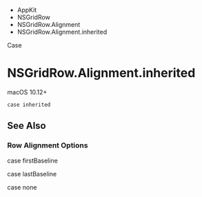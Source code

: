 

- AppKit
- NSGridRow
- NSGridRow.Alignment
-  NSGridRow.Alignment.inherited 

Case

# NSGridRow.Alignment.inherited

macOS 10.12+

``` source
case inherited
```

## See Also

### Row Alignment Options

case firstBaseline

case lastBaseline

case none

